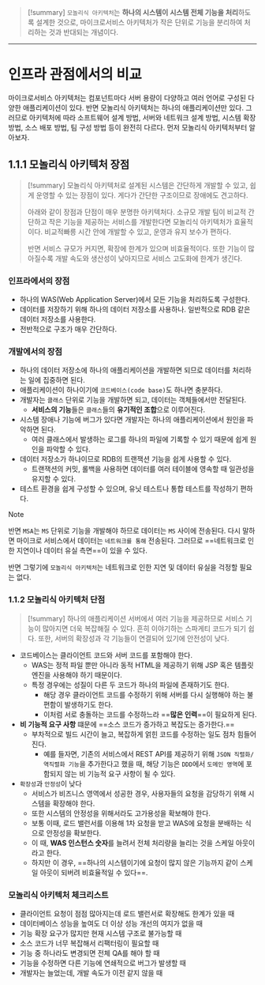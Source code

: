 >[!summary]
>`모놀리식 아키텍처`는 **하나의 시스템이 시스템 전체 기능을 처리**하도록 설계한 것으로, 마이크로서비스 아키텍처가 작은 단위로 기능을 분리하여 처리하는 것과 반대되는 개념이다.

---
# 인프라 관점에서의 비교

마이크로서비스 아키텍처는 컴포넌트마다 서버 용량이 다양하고 여러 언어로 구성된 다양한 애플리케이션이 있다. 반면 모놀리식 아키텍처는 하나의 애플리케이션만 있다.
그러므로 아키텍처에 따라 소프트웨어 설계 방법, 서버와 네트워크 설계 방법, 시스템 확장 방법, 소스 배포 방법, 팀 구성 방법 등이 완전히 다르다. 먼저 모놀리식 아키텍처부터 알아보자.

## 1.1.1 모놀리식 아키텍처 장점

>[!summary]
>모놀리식 아키텍처로 설계된 시스템은 간단하게 개발할 수 있고, 쉽게 운영할 수 있는 장점이 있다. 게다가 간단한 구조이므로 장애에도 견고하다.
>
>아래와 같이 장점과 단점이 매우 분명한 아키텍처다. 소규모 개발 팀이 비교적 간단하고 작은 기능을 제공하는 서비스를 개발한다면 모놀리식 아키텍처가 효율적이다. 비교적빠릉 시간 안에 개발할 수 있고, 운영과 유지 보수가 편하다.
>
>반면 서비스 규모가 커지면, 확장에 한계가 있으며 비효율적이다. 또한 기능이 많아질수록 개발 속도와 생산성이 낮아지므로 서비스 고도화에 한계가 생긴다.
### 인프라에서의 장점

- 하나의 WAS(Web Application Server)에서 모든 기능을 처리하도록 구성한다.
- 데이터를 저장하기 위해 하나의 데이터 저장소를 사용하나. 일반적으로 RDB 같은 데이터 저장소를 사용한다.
- 전반적으로 구조가 매우 간단하다.

### 개발에서의 장점

- 하나의 데이터 저장소에 하나의 애플리케이션을 개발하면 되므로 데이터를 처리하는 일에 집중하면 된다.
- 애플리케이션이 하나이기에 `코드베이스(code base)`도 하나면 충분하다.
- 개발자는 `클래스` 단위로 기능을 개발하면 되고, 데이터는 객체들에서만 전달된다.
	- **서비스의 기능**들은 `클래스`들의 **유기적인 조합**으로 이루어진다.
- 시스템 장애나 기능에 버그가 있다면 개발자는 하나의 애플리케이션에서 원인을 파악하면 된다.
	- 여러 클래스에서 발생하는 로그를 하나의 파일에 기록할 수 있기 때문에 쉽게 원인을 파악할 수 있다.
- 데이터 저장소가 하나이므로 RDB의 트랜잭션 기능을 쉽게 사용할 수 있다.
	- 트랜잭션의 커밋, 롤백을 사용하면 데이터를 여러 테이블에 영속할 때 일관성을 유지할 수 있다.
- 테스트 환경을 쉽게 구성할 수 있으며, 유닛 테스트나 통합 테스트를 작성하기 편하다. 

>[!note]
>반면 `MSA`는 `MS` 단위로 기능을 개발해야 하므로 데이터는 `MS` 사이에 전송된다. 다시 말하면 마이크로 서비스에서 데이터는 `네트워크를 통해` 전송된다. 그러므로 ==네트워크로 인한 지연이나 데이터 유실 측면==이 있을 수 있다. 
>
>반면 그렇기에 `모놀리식 아키텍처`는 네트워크로 인한 지연 및 데이터 유실을 걱정할 필요는 없다.

### 1.1.2 모놀리식 아키텍처 단점

>[!summary]
>하나의 애플리케이션 서버에서 여러 기능을 제공하므로 서비스 기능이 많아지면 더욱 복잡해질 수 있다. 흔히 이야기하는 스파게티 코드가 되기 쉽다.
>또한, 서버의 확장성과 각 기능들이 연결되어 있기에 안전성이 낮다.

- 코드베이스는 클라이언트 코드와 서버 코드를 포함해야 한다.
	- WAS는 정적 파일 뿐만 아니라 동적 HTML을 제공하기 위해 JSP 혹은 템플릿 엔진을 사용해야 하기 때문이다.
	- 특정 경우에는 성질이 다른 두 코드가 하나의 파일에 존재하기도 한다.
		- 해당 경우 클라이언트 코드를 수정하기 위해 서버를 다시 실행해야 하는 불편함이 발생하기도 한다.
		- 이처럼 서로 충돌하는 코드를 수정하느라 ==**많은 인력**==이 필요하게 된다.
- **비 기능적 요구 사항** 떄문에 ==소스 코드가 증가하고 복잡도는 증가한다.==
	- 부차적으로 빌드 시간이 늘고, 복잡하게 얽힌 코드를 수정하는 일도 점차 힘들어진다.
		- 예를 들자면, 기존의 서비스에서 REST API를 제공하기 위해 `JSON 직렬화/역직렬화 기능`을 추가한다고 했을 때, 해당 기능은 `DDD`에서 `도메인 영역`에 포함되지 않는 비 기능적 요구 사항이 될 수 있다. 
- `확장성`과 `안정성`이 낮다
	- 서비스가 비즈니스 영역에서 성공한 경우, 사용자들의 요청을 감당하기 위해 시스템을 확장해야 한다.
	- 또한 시스템의 안정성을 위해서라도 고가용성을 확보해야 한다.
	- 보통 이때, 로드 밸런서를 이용해 1차 요청을 받고 WAS에 요청을 분배하는 식으로 안정성을 확보한다.
	- 이 때, **WAS 인스턴스 숫자**를 늘려서 전체 처리량을 늘리는 것을 스케일 아웃이라고 한다.
	- 하지만 이 경우, ==하나의 시스템이기에 요청이 많지 않은 기능까지 같이 스케일 아웃이 되버려 비효율적일 수 있다==.  

### 모놀리식 아키텍처 체크리스트

- 클라이언트 요청이 점점 많아지는데 로드 밸런서로 확장해도 한계가 있을 때
- 데이터베이스 성능을 높여도 더 이상 성능 개선의 여지가 없을 때
- 기능 확장 요구가 많지만 현재 시스템 구조로 불가능할 때
- 소스 코드가 너무 복잡해서 리팩터링이 필요할 때
- 기능 중 하나라도 변경되면 전체 QA를 해야 할 때
- 기능을 수정하면 다른 기능에 연쇄적으로 버그가 발생할 때
- 개발자는 늘었는데, 개발 속도가 이전 같지 않을 때
